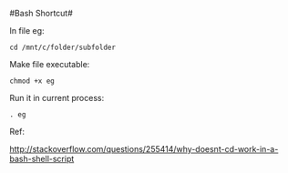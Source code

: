 #Bash Shortcut#

In file eg: 

    cd /mnt/c/folder/subfolder
    
Make file executable:   

    chmod +x eg    
    
Run it in current process:     

    . eg
   
Ref:   

http://stackoverflow.com/questions/255414/why-doesnt-cd-work-in-a-bash-shell-script